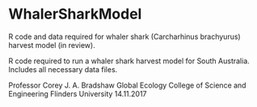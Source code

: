# WhalerSharkModel
R code and data required for whaler shark (Carcharhinus brachyurus) harvest model (in review).

R code required to run a whaler shark harvest model for South Australia. Includes all necessary data files.

Professor Corey J. A. Bradshaw
Global Ecology
College of Science and Engineering
Flinders University
14.11.2017
